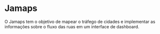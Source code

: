 # Jamaps

O Jamaps tem o objetivo de mapear o tráfego de cidades e implementar as informações sobre o fluxo das ruas em um interface de dashboard.
